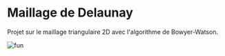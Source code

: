 # Maillage de Delaunay

Projet sur le maillage triangulaire 2D avec l'algorithme de Bowyer-Watson. 

![fun](https://user-images.githubusercontent.com/37418923/119729233-b65d8c80-be74-11eb-9a38-23eb7e0dd74f.png)

